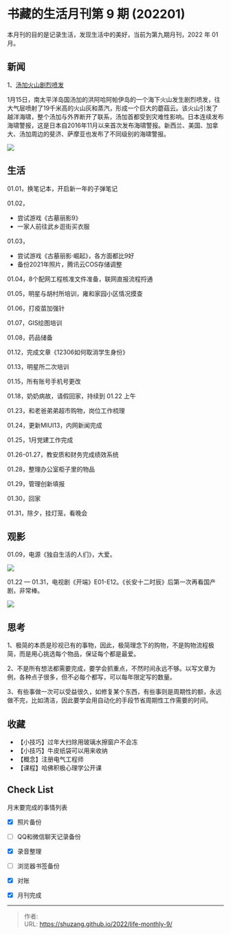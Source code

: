 # 书藏的生活月刊第 9 期 (202201)


本月刊的目的是记录生活，发现生活中的美好，当前为第九期月刊，2022 年 01 月。

<!--more-->

## 新闻

1、[汤加火山剧烈喷发](https://news.sina.com.cn/w/2022-01-16/doc-ikyamrmz5538371.shtml)

1月15日，南太平洋岛国汤加的洪阿哈阿帕伊岛的一个海下火山发生剧烈喷发，往大气层喷射了19千米高的火山灰和蒸汽，形成一个巨大的蘑菇云。该火山引发了越洋海啸，整个汤加与外界断开了联系，汤加首都受到灾难性影响。日本连续发布海啸警报，这是日本自2016年11月以来首次发布海啸警报。新西兰、美国、加拿大、汤加周边的斐济、萨摩亚也发布了不同级别的海啸警报。

![](https://n.sinaimg.cn/sinakd20220116s/635/w820h615/20220116/6333-43f47363848456ab3ebb2ebe20529bad.jpg)



## 生活

01.01，换笔记本，开启新一年的子弹笔记

01.02，

- 尝试游戏《古墓丽影9》
- 一家人前往武乡逛街买衣服

01.03，

- 尝试游戏《古墓丽影·崛起》，各方面都比9好
- 备份2021年照片，腾讯云COS存储调整

01.04，8个配网工程核准文件准备，联网直报流程捋通

01.05，明星与胡村所培训，雍和家园小区情况摸查

01.06，打疫苗加强针

01.07，GIS绘图培训

01.08，药品储备

01.12，完成文章《12306如何取消学生身份》

01.13，明星所二次培训

01.15，所有账号手机号更改

01.18，奶奶病故，请假回家，持续到 01.22 上午

01.23，和老爸弟弟超市购物，岗位工作梳理

01.24，更新MIUI13，内网新闻完成

01.25，1月党建工作完成

01.26-01.27，教安质和财务完成绩效系统

01.28，整理办公室柜子里的物品

01.29，管理创新填报

01.30，回家

01.31，除夕，挂灯笼，看晚会

## 观影

01.09，电源《独自生活的人们》，大爱。

![](http://a1.qpic.cn/psc?/V13YPP2z22Lp8B/05RlWl8gsTOH*Z17MtCBzK6oZHiNrYhCWD29TDuYaEvQ2*xTtuiNW8gpHkLWeYAqZ6e9O97p75WDP.WcHOEH6g!!/b&ek=1&kp=1&pt=0&bo=QAaDA0AGgwMRADc!&tl=1&vuin=844327696&tm=1643702400&sce=50-1-1&rf=4-0)

01.22 — 01.31，电视剧《开端》E01-E12。《长安十二时辰》后第一次再看国产剧，非常棒。

![](https://x0.ifengimg.com/res/2022/FDA0E3536C6B8C41666AB49B2A002973C8BEDDE9_size66_w1080_h608.jpeg)



## 思考

1、极简的本质是珍视已有的事物，因此，极简理念下的购物，不是购物流程极简，而是用心挑选每个物品，保证每个都是最爱。

2、不是所有想法都需要完成，要学会抓重点，不然时间永远不够。以写文章为例，各种点子很多，但不必每个都写，可以每年限定写的数量。

3、有些事做一次可以受益很久，如修复某个东西，有些事则是周期性的额，永远做不完，比如清洁，因此要学会用自动化的手段节省周期性工作需要的时间。

## 收藏

- 【小技巧】过年大扫除用玻璃水擦窗户不会冻
- 【小技巧】牛皮纸袋可以用来收纳
- 【概念】注册电气工程师
- 【课程】哈佛积极心理学公开课

## Check List

月末要完成的事情列表

- [x] 照片备份
- [ ] QQ和微信聊天记录备份
- [x] 录音整理
- [ ] 浏览器书签备份
- [x] 对账
- [x] 月刊完成









---

> 作者:   
> URL: https://shuzang.github.io/2022/life-monthly-9/  

